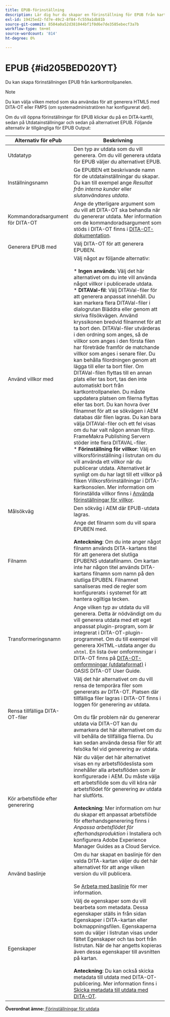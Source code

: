 ```yaml
---
title: EPUB-förinställning
description: Lär dig hur du skapar en förinställning för EPUB från kartpanelen. Konfigurera förinställningen för EPUB-utdata i AEM.
exl-id: 19425ed2-fd7e-49c2-8f84-fc559a1db81b
source-git-commit: 8504a0a52d381044bf1f0d6e7de3585ebecf3a7b
workflow-type: tm+mt
source-wordcount: '814'
ht-degree: 0%

---
```


# EPUB {#id205BED020YT}

Du kan skapa förinställningen EPUB från kartkontrollpanelen.

>[!NOTE]
>
> Du kan välja vilken metod som ska användas för att generera HTML5 med DITA-OT eller FMPS \(om systemadministratören har konfigurerat det\).

Om du vill öppna förinställningar för EPUB klickar du på en DITA-kartfil, sedan på Utdatainställningar och sedan på alternativet EPUB. Följande alternativ är tillgängliga för EPUB Output:

| Alternativ för ePub | Beskrivning |
| --- | --- |
| Utdatatyp | Den typ av utdata som du vill generera. Om du vill generera utdata för EPUB väljer du alternativet EPUB. |
| Inställningsnamn | Ge EPUBEN ett beskrivande namn för de utdatainställningar du skapar. Du kan till exempel ange _Resultat från interna kunder_ eller _slutanvändares utdata_. |
| Kommandoradsargument för DITA-OT | Ange de ytterligare argument som du vill att DITA-OT ska behandla när du genererar utdata. Mer information om de kommandoradsargument som stöds i DITA-OT finns i [DITA-OT-dokumentation](https://www.dita-ot.org/). |
| Generera EPUB med | Välj DITA-OT för att generera EPUBEN. |
| Använd villkor med | Välj något av följande alternativ:<br><br>* **Ingen används**: Välj det här alternativet om du inte vill använda något villkor i publicerade utdata.<br>* **DITAVal-fil**: Välj DITAVal-filer för att generera anpassat innehåll. Du kan markera flera DITAVal-filer i dialogrutan Bläddra eller genom att skriva filsökvägen. Använd kryssikonen bredvid filnamnet för att ta bort den. DITAVal-filer utvärderas i den ordning som anges, så de villkor som anges i den första filen har företräde framför de matchande villkor som anges i senare filer. Du kan behålla filordningen genom att lägga till eller ta bort filer. Om DITAVal-filen flyttas till en annan plats eller tas bort, tas den inte automatiskt bort från kartkontrollpanelen. Du måste uppdatera platsen om filerna flyttas eller tas bort. Du kan hovra över filnamnet för att se sökvägen i AEM databas där filen lagras. Du kan bara välja DITAVal-filer och ett fel visas om du har valt någon annan filtyp. FrameMakra Publishing Servern stöder inte flera DITAVAL-filer.<br>* **Förinställning för villkor**: Välj en villkorsförinställning i listrutan om du vill använda ett villkor när du publicerar utdata. Alternativet är synligt om du har lagt till ett villkor på fliken Villkorsförinställningar i DITA-kartkonsolen. Mer information om förinställda villkor finns i [Använda förinställningar för villkor](generate-output-use-condition-presets.md#id1825FL004PN). |
| Målsökväg | Den sökväg i AEM där EPUB-utdata lagras. |
| Filnamn | Ange det filnamn som du vill spara EPUBEN med.<br><br>**Anteckning**: Om du inte anger något filnamn används DITA-kartans titel för att generera det slutliga EPUBENS utdatafilnamn. Om kartan inte har någon titel används DITA-kartans filnamn som namn på den slutliga EPUBEN. Filnamnet sanaliseras med de regler som konfigurerats i systemet för att hantera ogiltiga tecken. |
| Transformeringsnamn | Ange vilken typ av utdata du vill generera. Detta är nödvändigt om du vill generera utdata med ett eget anpassat plugin-program, som är integrerat i DITA-OT-plugin-programmet. Om du till exempel vill generera XHTML-utdata anger du `xhtml`. En lista över omformningar i DITA-OT finns på [DITA-OT-omformningar (utdataformat)](http://www.dita-ot.org/2.3/user-guide/AvailableTransforms.md) i OASIS DITA-OT User Guide. |
| Rensa tillfälliga DITA-OT-filer | Välj det här alternativet om du vill rensa de temporära filer som genererats av DITA-OT. Platsen där tillfälliga filer lagras i DITA-OT finns i loggen för generering av utdata.<br><br>Om du får problem när du genererar utdata via DITA-OT kan du avmarkera det här alternativet om du vill behålla de tillfälliga filerna. Du kan sedan använda dessa filer för att felsöka fel vid generering av utdata. |
| Kör arbetsflöde efter generering | När du väljer det här alternativet visas en ny arbetsflödeslista som innehåller alla arbetsflöden som är konfigurerade i AEM. Du måste välja ett arbetsflöde som du vill köra när arbetsflödet för generering av utdata har slutförts.<br><br>**Anteckning**: Mer information om hur du skapar ett anpassat arbetsflöde för efterhandsgenerering finns i _Anpassa arbetsflödet för efterhandsproduktion_ i Installera och konfigurera Adobe Experience Manager Guides as a Cloud Service. |
| Använd baslinje | Om du har skapat en baslinje för den valda DITA-kartan väljer du det här alternativet för att ange vilken version du vill publicera.<br><br>Se [Arbeta med baslinje](generate-output-use-baseline-for-publishing.md#id1825FI0J0PF) för mer information. |
| Egenskaper | Välj de egenskaper som du vill bearbeta som metadata. Dessa egenskaper ställs in från sidan Egenskaper i DITA-kartan eller bokmappningsfilen. Egenskaperna som du väljer i listrutan visas under fältet Egenskaper och tas bort från listrutan. När de har angetts kopieras även dessa egenskaper till avsnitten på kartan.<br><br>**Anteckning**: Du kan också skicka metadata till utdata med DITA-OT-publicering. Mer information finns i [Skicka metadata till utdata med DITA-OT](pass-metadata-dita-ot.md#id21BJ00QD0XA). |

**Överordnat ämne:**[ Förinställningar för utdata](generate-output-understand-presets.md)
